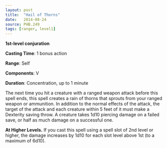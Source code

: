 ```yaml
---
layout: post
title:  "Hail of Thorns"
date:   2014-08-24
source: PHB.249
tags: [ranger, level1]
---
```


**1st-level conjuration**

**Casting Time**: 1 bonus action

**Range**: Self

**Components**: V

**Duration**: Concentration, up to 1 minute

The next time you hit a creature with a ranged weapon attack before this spell ends, this spell creates a rain of thorns that sprouts from your ranged weapon or ammunition. In addition to the normal effects of the attack, the target of the attack and each creature within 5 feet of it must make a Dexterity saving throw. A creature takes 1d10 piercing damage on a failed save, or half as much damage on a successful one.

**At Higher Levels.** If you cast this spell using a spell slot of 2nd level or higher, the damage increases by 1d10 for each slot level above 1st (to a maximum of 6d10).